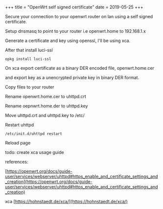 +++
title = "OpenWrt self signed certificate"
date = 2019-05-25
+++

Secure your connection to your openwrt router on lan using a self signed certificate.

Setup dnsmasq to point to your router i.e openwrt.home to 192.168.1.x

Generate a certificate and key using openssl, I'll be using xca.

After that install luci-ssl

    opkg install luci-ssl

On xca export certificate as a binary DER encoded file, openwrt.home.cer

and export key as a unencrypted private key in binary DER format.

Copy files to your router

Rename openwrt.home.cer to uhttpd.crt

Rename oepnwrt.home.der to uhttpd.key

Move uhttpd.crt and uhttpd.key to /etc/

Restart uhttpd

    /etc/init.d/uhttpd restart

Reload page

todo: create xca usage guide

references:

[https://openwrt.org/docs/guide-user/services/webserver/uhttpd#https_enable_and_certificate_settings_and_creation](https://openwrt.org/docs/guide-user/services/webserver/uhttpd#https_enable_and_certificate_settings_and_creation)

xca [https://hohnstaedt.de/xca/](https://hohnstaedt.de/xca/)

